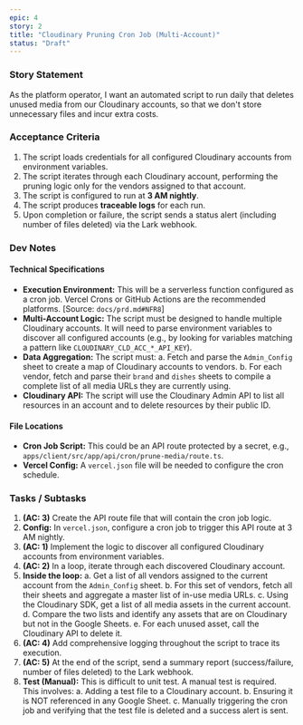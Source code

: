 ```yaml
---
epic: 4
story: 2
title: "Cloudinary Pruning Cron Job (Multi-Account)"
status: "Draft"
---
```


### Story Statement

As the platform operator, I want an automated script to run daily that deletes unused media from our Cloudinary accounts, so that we don't store unnecessary files and incur extra costs.

### Acceptance Criteria

1.  The script loads credentials for all configured Cloudinary accounts from environment variables.
2.  The script iterates through each Cloudinary account, performing the pruning logic only for the vendors assigned to that account.
3.  The script is configured to run at **3 AM nightly**.
4.  The script produces **traceable logs** for each run.
5.  Upon completion or failure, the script sends a status alert (including number of files deleted) via the Lark webhook.

### Dev Notes

#### Technical Specifications

*   **Execution Environment:** This will be a serverless function configured as a cron job. Vercel Crons or GitHub Actions are the recommended platforms. [Source: `docs/prd.md#NFR8`]
*   **Multi-Account Logic:** The script must be designed to handle multiple Cloudinary accounts. It will need to parse environment variables to discover all configured accounts (e.g., by looking for variables matching a pattern like `CLOUDINARY_CLD_ACC_*_API_KEY`).
*   **Data Aggregation:** The script must:
    a. Fetch and parse the `Admin_Config` sheet to create a map of Cloudinary accounts to vendors.
    b. For each vendor, fetch and parse their `brand` and `dishes` sheets to compile a complete list of all media URLs they are currently using.
*   **Cloudinary API:** The script will use the Cloudinary Admin API to list all resources in an account and to delete resources by their public ID.

#### File Locations

*   **Cron Job Script:** This could be an API route protected by a secret, e.g., `apps/client/src/app/api/cron/prune-media/route.ts`.
*   **Vercel Config:** A `vercel.json` file will be needed to configure the cron schedule.

### Tasks / Subtasks

1.  **(AC: 3)** Create the API route file that will contain the cron job logic.
2.  **Config:** In `vercel.json`, configure a cron job to trigger this API route at 3 AM nightly.
3.  **(AC: 1)** Implement the logic to discover all configured Cloudinary accounts from environment variables.
4.  **(AC: 2)** In a loop, iterate through each discovered Cloudinary account.
5.  **Inside the loop:**
    a. Get a list of all vendors assigned to the current account from the `Admin_Config` sheet.
    b. For this set of vendors, fetch all their sheets and aggregate a master list of in-use media URLs.
    c. Using the Cloudinary SDK, get a list of all media assets in the current account.
    d. Compare the two lists and identify any assets that are on Cloudinary but not in the Google Sheets.
    e. For each unused asset, call the Cloudinary API to delete it.
6.  **(AC: 4)** Add comprehensive logging throughout the script to trace its execution.
7.  **(AC: 5)** At the end of the script, send a summary report (success/failure, number of files deleted) to the Lark webhook.
8.  **Test (Manual):** This is difficult to unit test. A manual test is required. This involves:
    a. Adding a test file to a Cloudinary account.
    b. Ensuring it is NOT referenced in any Google Sheet.
    c. Manually triggering the cron job and verifying that the test file is deleted and a success alert is sent.
